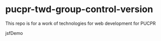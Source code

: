 # pucpr-twd-group-control-version

This repo is for a work of technologies for web development for PUCPR

jsfDemo